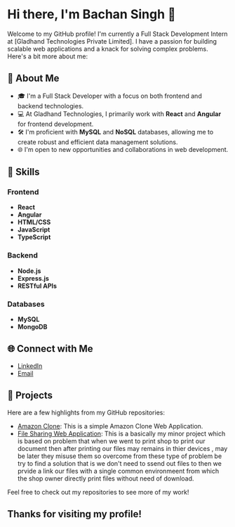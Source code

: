 # Hi there, I'm Bachan Singh 👋

Welcome to my GitHub profile! I'm currently a Full Stack Development Intern at [Gladhand Technologies Private Limited]. I have a passion for building scalable web applications and a knack for solving complex problems. Here's a bit more about me:

## 🌟 About Me

- 🎓 I'm a Full Stack Developer with a focus on both frontend and backend technologies.
- 💻 At Gladhand Technologies, I primarily work with **React** and **Angular** for frontend development.
- 🛠️ I'm proficient with **MySQL** and **NoSQL** databases, allowing me to create robust and efficient data management solutions.
- 🌐 I'm open to new opportunities and collaborations in web development.

## 🚀 Skills

### Frontend
- **React**
- **Angular**
- **HTML/CSS**
- **JavaScript**
- **TypeScript**

### Backend
- **Node.js**
- **Express.js**
- **RESTful APIs**

### Databases
- **MySQL**
- **MongoDB**

## 🌐 Connect with Me

- [LinkedIn](https://www.linkedin.com/in/bachan-singh)
- [Email](mailto:bachansingh1407@hmail.com)

## 📌 Projects

Here are a few highlights from my GitHub repositories:

- [Amazon Clone](https://github.com/bachan-kapoor/amazon-clone): This is a simple Amazon Clone Web Application.
- [File Sharing Web Application](https://github.com/bachan-kapoor/File-shearing-system): This is a basically my minor project which is based on problem that when we went to print shop to print our document then after printing our files may remains in thier devices , may be later they misuse them so overcome from these type of problem be try to find a solution that is we don't need to ssend out files to then we prvide a link our files with a single common environmeent from which the shop owner directly print files without need of download.

Feel free to check out my repositories to see more of my work!

Thanks for visiting my profile!
---

<!---
bachan-kapoor/bachan-kapoor is a ✨ special ✨ repository because its `README.md` (this file) appears on your GitHub profile.
You can click the Preview link to take a look at your changes.
--->
